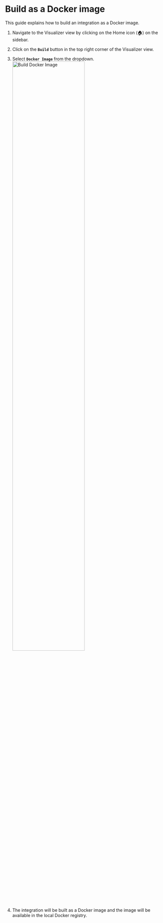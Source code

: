 # Build as a Docker image

This guide explains how to build an integration as a Docker image.

1. Navigate to the Visualizer view by clicking on the Home icon (🏠) on the sidebar.
2. Click on the **`Build`** button in the top right corner of the Visualizer view.
3. Select **`Docker Image`** from the dropdown.       
   <a href="{{base_path}}/assets/img/build/docker.gif"><img src="{{base_path}}/assets/img/build/docker.gif" alt="Build Docker Image" width="70%"></a>

4. The integration will be built as a Docker image and the image will be available in the local Docker registry.
